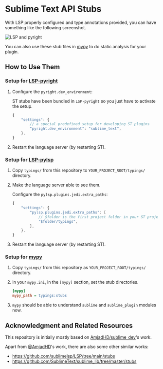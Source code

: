 # Sublime Text API Stubs

With LSP properly configured and type annotations provided, you can have something like the following screenshot.

![LSP and pyright](https://raw.githubusercontent.com/jfcherng-sublime/ST-api-stubs/master/docs/with-pyright.png)

You can also use these stub files in [mypy][gh-mypy] to do static analysis for your plugin.

## How to Use Them

### Setup for [LSP-pyright][pc-lsp-pyright]

1. Configure the `pyright.dev_environment`:

   ST stubs have been bundled in `LSP-pyright` so you just have to activate the setup.

   ```js
   {
       "settings": {
           // a special predefined setup for developing ST plugins
           "pyright.dev_environment": "sublime_text",
       },
   }
   ```

1. Restart the language server (by restarting ST).

### Setup for [LSP-pylsp][pc-lsp-pylsp]

1. Copy `typings/` from this repository to `YOUR_PROJECT_ROOT/typings/` directory.
1. Make the language server able to see them.

   Configure the `pylsp.plugins.jedi.extra_paths`:

   ```js
   {
       "settings": {
           "pylsp.plugins.jedi.extra_paths": [
               // $folder is the first project folder in your ST project folders
               "$folder/typings",
           ],
       },
   }
   ```

1. Restart the language server (by restarting ST).

### Setup for [mypy][gh-mypy]

1. Copy `typings/` from this repository as `YOUR_PROJECT_ROOT/typings/` directory.
1. In your `mypy.ini`, in the `[mypy]` section, set the stub directories.

   ```ini
   [mypy]
   mypy_path = typings:stubs
   ```

1. `mypy` should be able to understand `sublime` and `sublime_plugin` modules now.

## Acknowledgment and Related Resources

This repository is initially mostly based on [AmjadHD/sublime_dev](https://github.com/AmjadHD/sublime_dev)'s work.

Apart from [@AmjadHD](https://github.com/AmjadHD)'s work, there are also some other similar works:

- https://github.com/sublimelsp/LSP/tree/main/stubs
- https://github.com/SublimeText/sublime_lib/tree/master/stubs

[gh-mypy]: https://github.com/python/mypy
[pc-lsp-pylsp]: https://packagecontrol.io/packages/LSP-pylsp
[pc-lsp-pyright]: https://packagecontrol.io/packages/LSP-pyright
[pc-lsp]: https://packagecontrol.io/packages/LSP

